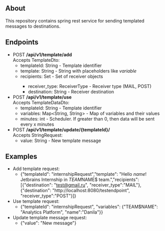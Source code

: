 ## About
This repository contains spring rest service for sending templated messages to destinations.

## Endpoints
- POST **/api/v1/template/add**
<br>Accepts TemplateDto:
    - templateId: String - Template identifier
    - template: String - String with placeholders like $variable$
    - recipients: Set<Receiver> - Set of receiver objects
        - receiver_type: ReceiverType - Receiver type (MAIL, POST)
        - destination: String - Receiver destination
- POST **/api/v1/template/use**
<br>Accepts TemplateDataDto:
    - templateId: String - Template identifier
    - variables: Map<String, String> - Map of variables and their values
    - minutes: int - Scheduler. If greater than 0, then data will be sent every x minutes
- POST **/api/v1/template/update/{templateId}/**
<br>Accepts StringRequest:
    - value: String - New template message

## Examples
- Add template request:
    - {"templateId": "internshipRequest","template": "Hello $name$! Jetbrains Internship in $TEAM$NAME$ team.","recipients": [{"destination": "test@gmail.ru", "receiver_type":"MAIL"}, {"destination": "http://localhost:8080/testendpoint", "receiver_type":"POST"}]}
- Use template request:
    - {"templateId": "internshipRequest", "variables": {"TEAM$NAME": "Analytics Platform", "name":"Danila"}}
- Update template message request:
    - {"value": "New message"}